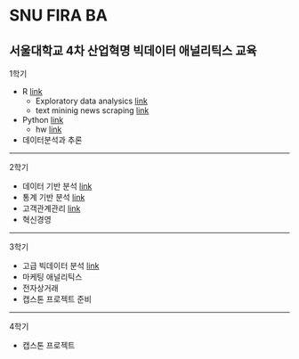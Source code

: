 # SNU FIRA BA
서울대학교 4차 산업혁명 빅데이터 애널리틱스 교육
---
1학기
  - R [link](https://github.com/hyeonho1028/SNU_FIRA_BA/tree/master/1%20semester/R%20programing)
      - Exploratory data analysics [link](https://github.com/hyeonho1028/SNU_FIRA_BA/tree/master/1%20semester/R%20programing/Exploratory%20data%20analysics)
      - text mininig news scraping [link](https://github.com/hyeonho1028/SNU_FIRA_BA/tree/master/1%20semester/R%20programing/text%20mininig%20news%20scraping)
  - Python [link](https://github.com/hyeonho1028/SNU_FIRA_BA/tree/master/1%20semester/Python%20programing)
      - hw [link](https://github.com/hyeonho1028/SNU_FIRA_BA/tree/master/1%20semester/Python%20programing/hw)
  - 데이터분석과 추론
---
2학기
  - 데이터 기반 분석 [link](https://github.com/hyeonho1028/SNU_FIRA_BA/tree/master/2%20semester/DataBased%20Statistical%20Decision%20Model/%EA%B8%B0%EB%A7%90%EA%B3%BC%EC%A0%9C/Final)
  - 통계 기반 분석 [link](https://github.com/hyeonho1028/SNU_FIRA_BA/tree/master/2%20semester/Statistical%20Mechine%20Learning/final)
  - 고객관계관리 [link](https://github.com/hyeonho1028/SNU_FIRA_BA/tree/master/2%20semester/CRM)
  - 혁신경영
---
3학기
  - 고급 빅데이터 분석 [link](https://github.com/hyeonho1028/SNU_FIRA_BA/tree/master/3%20semester/%EA%B3%A0%EA%B8%89%20%EB%B9%85%EB%8D%B0%EC%9D%B4%ED%84%B0%20%EB%B6%84%EC%84%9D/study_organized)
  - 마케팅 애널리틱스
  - 전자상거래
  - 캡스톤 프로젝트 준비 
---
4학기
  - 캡스톤 프로젝트



